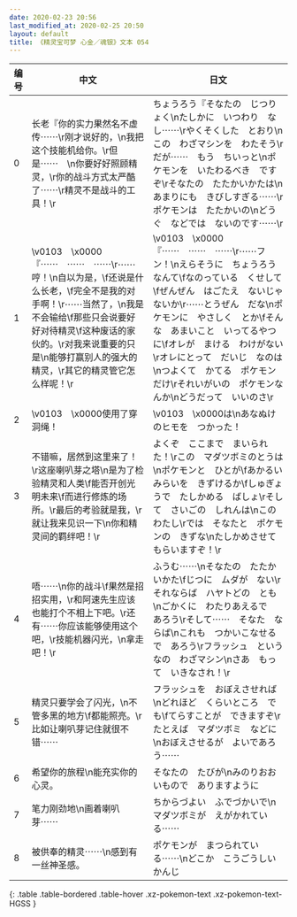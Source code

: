 ```yaml
---
date: 2020-02-23 20:56
last_modified_at: 2020-02-25 20:50
layout: default
title: 《精灵宝可梦 心金／魂银》文本 054
---
```

| 编号 | 中文 | 日文 |
| ---- | ---- | ---- |
| 0 | 长老『你的实力果然名不虚传⋯⋯\r刚才说好的，\n我把这个技能机给你。\r但是⋯⋯　\n你要好好照顾精灵，\r你的战斗方式太严酷了⋯⋯\r精灵不是战斗的工具！\r | ちょうろう『そなたの　じつりょく\nたしかに　いつわり　なし⋯⋯\rやくそくした　とおり\nこの　わざマシンを　わたそう\rだが⋯⋯　もう　ちいっと\nポケモンを　いたわるべき　ですぞ\rそなたの　たたかいかたは\nあまりにも　きびしすぎる⋯⋯\rポケモンは　たたかいの\nどうぐ　などでは　ないのです⋯⋯\r |
| 1 | \v0103　\x0000『⋯⋯　⋯⋯　⋯⋯\r⋯⋯哼！\n自以为是，\f还说是什么长老，\f完全不是我的对手啊！\r⋯⋯当然了，\n我是不会输给\f那些只会说要好好对待精灵\f这种废话的家伙的。\r对我来说重要的只是\n能够打赢别人的强大的精灵，\r其它的精灵管它怎么样呢！\r | \v0103　\x0000『⋯⋯　⋯⋯　⋯⋯\r⋯⋯フン！\nえらそうに　ちょうろう　なんて\fなのっている　くせして\fぜんぜん　はごたえ　ないじゃないか\r⋯⋯とうぜん　だな\nポケモンに　やさしく　とか\fそんな　あまいこと　いってるやつに\fオレが　まける　わけがない\rオレにとって　だいじ　なのは\nつよくて　かてる　ポケモン　だけ\rそれいがいの　ポケモンなんか\nどうだって　いいのさ\r |
| 2 | \v0103　\x0000使用了穿洞绳！ | \v0103　\x0000は\nあなぬけのヒモを　つかった！ |
| 3 | 不错嘛，居然到这里来了！\r这座喇叭芽之塔\n是为了检验精灵和人类\f能否开创光明未来\f而进行修炼的场所。\r最后的考验就是我，\r就让我来见识一下\n你和精灵间的羁绊吧！\r | よくぞ　ここまで　まいられた！\rこの　マダツボミのとうは\nポケモンと　ひとが\fあかるい　みらいを　きずけるか\fしゅぎょうで　たしかめる　ばしょ\rそして　さいごの　しれんは\nこの　わたし\rでは　そなたと　ポケモンの　きずな\nたしかめさせて　もらいますぞ！\r |
| 4 | 唔⋯⋯\n你的战斗\f果然是招招实用，\r和阿速先生应该也能打个不相上下吧。\r还有⋯⋯你应该能够使用这个吧，\r技能机器闪光，\n拿走吧！\r | ふうむ⋯⋯\nそなたの　たたかいかた\fじつに　ムダが　ない\rそれならば　ハヤトどの　とも\nごかくに　わたりあえるで　あろう\rそして⋯⋯　そなた　ならば\nこれも　つかいこなせるで　あろう\rフラッシュ　というなの　わざマシン\nさあ　もって　いきなされ！\r |
| 5 | 精灵只要学会了闪光，\n不管多黑的地方\f都能照亮。\r比如让喇叭芽记住就很不错⋯⋯ | フラッシュを　おぼえさせれば\nどれほど　くらいところ　でも\fてらすことが　できますぞ\rたとえば　マダツボミ　などに\nおぼえさせるが　よいであろう⋯⋯ |
| 6 | 希望你的旅程\n能充实你的心灵。 | そなたの　たびが\nみのりおおいもので　ありますように |
| 7 | 笔力刚劲地\n画着喇叭芽⋯⋯ | ちからづよい　ふでづかいで\nマダツボミが　えがかれている⋯⋯ |
| 8 | 被供奉的精灵⋯⋯\n感到有一丝神圣感。 | ポケモンが　まつられている⋯⋯\nどこか　こうごうしい　かんじ |
{: .table .table-bordered .table-hover .xz-pokemon-text .xz-pokemon-text-HGSS }